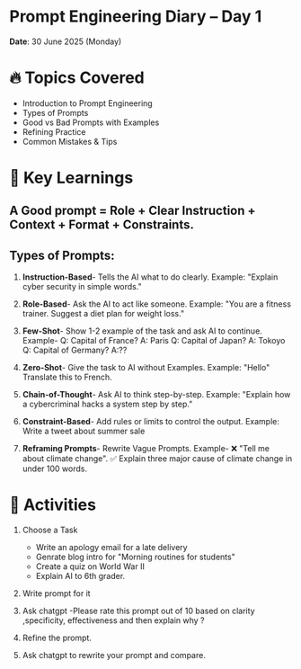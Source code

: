 # Prompt Engineering Diary – Day 1
**Date**: 30 June 2025 (Monday)

# 🔥 Topics Covered
- Introduction to Prompt Engineering
- Types of Prompts
- Good vs Bad Prompts with Examples
- Refining Practice
- Common Mistakes & Tips

# 📘 Key Learnings
 ## A Good prompt = **Role + Clear Instruction + Context + Format + Constraints**.

 ## Types of Prompts:
 
  1. **Instruction-Based**- Tells the AI what to do clearly.
                           Example: "Explain cyber security in simple words."
    
  2. **Role-Based**- Ask the AI to act like someone.
                    Example: "You are a fitness trainer. Suggest a diet plan for weight loss."

  3. **Few-Shot**- Show 1-2 example of the task and ask AI to continue.
                  Example- Q: Capital of France? A: Paris
                           Q: Capital of Japan? A: Tokoyo
                           Q: Capital of Germany? A:??

  4. **Zero-Shot**- Give the task to AI without Examples.
                    Example: "Hello" Translate this to French.

  5. **Chain-of-Thought**- Ask AI to think step-by-step.
                      Example: "Explain how a cybercriminal hacks a system step by step."
 
  6. **Constraint-Based**- Add rules or limits to control the output.
                          Example: Write a tweet about summer sale
     
  7. **Reframing Prompts**- Rewrite Vague Prompts.
                           Example- ❌ "Tell me about climate change".
                                    ✅ Explain three major cause of climate change in under 100 words.
                                     
# 📝 Activities
1. Choose a Task
   - Write an apology email for a late delivery
   - Genrate blog intro for "Morning routines for students"
   - Create a quiz on World War II
   - Explain AI to 6th grader.
     
2. Write prompt for it
3. Ask chatgpt
       -Please rate this prompt out of 10 based on clarity ,specificity, effectiveness and then explain why ?
4. Refine the prompt.
5. Ask chatgpt to rewrite your prompt and compare.


